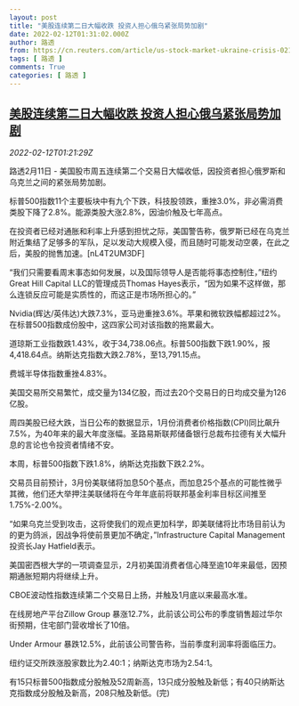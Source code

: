 ```yaml
---
layout: post
title: "美股连续第二日大幅收跌 投资人担心俄乌紧张局势加剧"
date: 2022-02-12T01:31:02.000Z
author: 路透
from: https://cn.reuters.com/article/us-stock-market-ukraine-crisis-0212-idCNKBS2KH01C
tags: [ 路透 ]
comments: True
categories: [ 路透 ]
---
```

<!--1644629462000-->
[美股连续第二日大幅收跌 投资人担心俄乌紧张局势加剧](https://cn.reuters.com/article/us-stock-market-ukraine-crisis-0212-idCNKBS2KH01C)
------

<div>
<div><i>2022-02-12T01:21:29Z</i></div><p>路透2月11日 - 美国股市周五连续第二个交易日大幅收低，因投资者担心俄罗斯和乌克兰之间的紧张局势加剧。</p><p>标普500指数11个主要板块中有九个下跌，科技股领跌，重挫3.0%，非必需消费类股下降了2.8%。能源类股大涨2.8%，因油价触及七年高点。</p><p>在投资者已经对通胀和利率上升感到担忧之际，美国警告称，俄罗斯已经在乌克兰附近集结了足够多的军队，足以发动大规模入侵，而且随时可能发动空袭，在此之后，美股的抛售加速。[nL4T2UM3DF]</p><p>“我们只需要看周末事态如何发展，以及国际领导人是否能将事态控制住，”纽约Great Hill Capital LLC的管理成员Thomas Hayes表示，“因为如果不这样做，那么连锁反应可能是实质性的，而这正是市场所担心的。”</p><p>Nvidia(辉达/英伟达)大跌7.3%，亚马逊重挫3.6%。苹果和微软跌幅都超过2%。在标普500指数成份股中，这四家公司对该指数的拖累最大。</p><p>道琼斯工业指数跌1.43%，收于34,738.06点。标普500指数下跌1.90%，报4,418.64点。纳斯达克指数大跌2.78%，至13,791.15点。</p><p>费城半导体指数重挫4.83%。</p><p>美国交易所交易繁忙，成交量为134亿股，而过去20个交易日的日均成交量为126亿股。</p><p>周四美股已经大跌，当日公布的数据显示，1月份消费者价格指数(CPI)同比飙升7.5%，为40年来的最大年度涨幅。圣路易斯联邦储备银行总裁布拉德有关大幅升息的言论也令投资者情绪不安。</p><p>本周，标普500指数下跌1.8%，纳斯达克指数下跌2.2%。</p><p>交易员目前预计，3月份美联储将加息50个基点，而加息25个基点的可能性微乎其微，他们还大举押注美联储将在今年年底前将联邦基金利率目标区间推至1.75%-2.00%。</p><p>“如果乌克兰受到攻击，这将使我们的观点更加科学，即美联储将比市场目前认为的更为鸽派，因战争将使前景更加不确定，”Infrastructure Capital Management投资长Jay Hatfield表示。</p><p>美国密西根大学的一项调查显示，2月初美国消费者信心降至逾10年来最低，因预期通胀短期内将继续上升。</p><p>CBOE波动性指数连续第二个交易日上扬，并触及1月底以来最高水准。</p><p>在线房地产平台Zillow Group 暴涨12.7%，此前该公司公布的季度销售超过华尔街预期，住宅部门营收增长了10倍。</p><p>Under Armour 暴跌12.5%，此前该公司警告称，当前季度利润率将面临压力。</p><p>纽约证交所跌涨股家数比为2.40:1；纳斯达克市场为2.54:1。</p><p>有15只标普500指数成分股触及52周新高，13只成分股触及新低；有40只纳斯达克指数成分股触及新高，208只触及新低。(完)</p>
</div>
